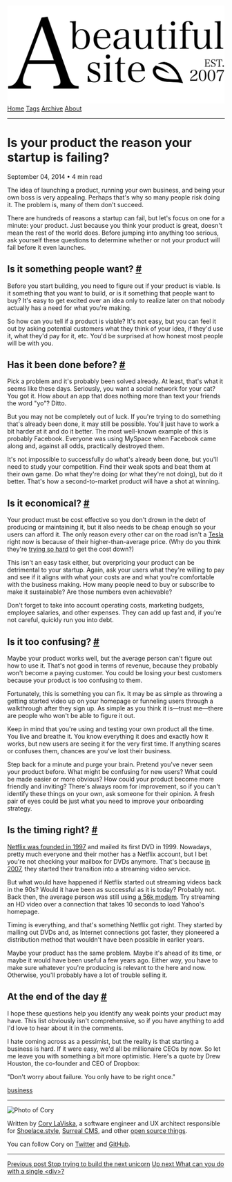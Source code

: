 <a href="../../index.html" class="header-link"><img src="../../images/logos/wordmark.svg" alt="A Beautiful Site" class="wordmark" /></a> <a href="../../index.html" class="nav-item">Home</a> <a href="../../tags/index.html" class="nav-item">Tags</a> <a href="../index.html" class="nav-item">Archive</a> <a href="../../about/index.html" class="nav-item">About</a>

---

# Is your product the reason your startup is failing?

September 04, 2014 • 4 min read

The idea of launching a product, running your own business, and being your own boss is very appealing. Perhaps that's why so many people risk doing it. The problem is, many of them don't succeed.

There are hundreds of reasons a startup can fail, but let's focus on one for a minute: your product. Just because you think your product is great, doesn't mean the rest of the world does. Before jumping into anything too serious, ask yourself these questions to determine whether or not your product will fail before it even launches.

## Is it something people want? <a href="#is-it-something-people-want%3F" class="direct-link">#</a>

Before you start building, you need to figure out if your product is viable. Is it something that you want to build, or is it something that people want to buy? It's easy to get excited over an idea only to realize later on that nobody actually has a need for what you're making.

So how can you tell if a product is viable? It's not easy, but you can feel it out by asking potential customers what they think of your idea, if they'd use it, what they'd pay for it, etc. You'd be surprised at how honest most people will be with you.

## Has it been done before? <a href="#has-it-been-done-before%3F" class="direct-link">#</a>

Pick a problem and it's probably been solved already. At least, that's what it seems like these days. Seriously, you want a social network for your cat? You got it. How about an app that does nothing more than text your friends the word "yo"? Ditto.

But you may not be completely out of luck. If you're trying to do something that's already been done, it may still be possible. You'll just have to work a bit harder at it and do it better. The most well-known example of this is probably Facebook. Everyone was using MySpace when Facebook came along and, against all odds, practically destroyed them.

It's not impossible to successfully do what's already been done, but you'll need to study your competition. Find their weak spots and beat them at their own game. Do what they're doing (or what they're not doing), but do it better. That's how a second-to-market product will have a shot at winning.

## Is it economical? <a href="#is-it-economical%3F" class="direct-link">#</a>

Your product must be cost effective so you don't drown in the debt of producing or maintaining it, but it also needs to be cheap enough so your users can afford it. The only reason every other car on the road isn't a [Tesla](http://www.teslamotors.com/) right now is because of their higher-than-average price. (Why do you think they're [trying so hard](http://www.forbes.com/sites/gregorymcneal/2014/07/16/a-35000-tesla-model-iii-is-coming-in-2017/) to get the cost down?)

This isn't an easy task either, but overpricing your product can be detrimental to your startup. Again, ask your users what they're willing to pay and see if it aligns with what your costs are and what you're comfortable with the business making. How many people need to buy or subscribe to make it sustainable? Are those numbers even achievable?

Don't forget to take into account operating costs, marketing budgets, employee salaries, and other expenses. They can add up fast and, if you're not careful, quickly run you into debt.

## Is it too confusing? <a href="#is-it-too-confusing%3F" class="direct-link">#</a>

Maybe your product works well, but the average person can't figure out how to use it. That's not good in terms of revenue, because they probably won't become a paying customer. You could be losing your best customers because your product is too confusing to them.

Fortunately, this is something you can fix. It may be as simple as throwing a getting started video up on your homepage or funneling users through a walkthrough after they sign up. As simple as you think it is—trust me—there are people who won't be able to figure it out.

Keep in mind that you're using and testing your own product all the time. You live and breathe it. You know everything it does and exactly how it works, but new users are seeing it for the very first time. If anything scares or confuses them, chances are you've lost their business.

Step back for a minute and purge your brain. Pretend you've never seen your product before. What might be confusing for new users? What could be made easier or more obvious? How could your product become more friendly and inviting? There's always room for improvement, so if you can't identify these things on your own, ask someone for their opinion. A fresh pair of eyes could be just what you need to improve your onboarding strategy.

## Is the timing right? <a href="#is-the-timing-right%3F" class="direct-link">#</a>

[Netflix was founded in 1997](https://pr.netflix.com/WebClient/loginPageSalesNetWorksAction.do?contentGroupId=10477) and mailed its first DVD in 1999. Nowadays, pretty much everyone and their mother has a Netflix account, but I bet you're not checking your mailbox for DVDs anymore. That's because [in 2007](http://www.nytimes.com/2007/01/16/technology/16netflix.html), they started their transition into a streaming video service.

But what would have happened if Netflix started out streaming videos back in the 90s? Would it have been as successful as it is today? Probably not. Back then, the average person was still using [a 56k modem](http://en.wikipedia.org/wiki/56_kbit/s_modem). Try streaming an HD video over a connection that takes 10 seconds to load Yahoo's homepage.

Timing is everything, and that's something Netflix got right. They started by mailing out DVDs and, as Internet connections got faster, they pioneered a distribution method that wouldn't have been possible in earlier years.

Maybe your product has the same problem. Maybe it's ahead of its time, or maybe it would have been useful a few years ago. Either way, you have to make sure whatever you're producing is relevant to the here and now. Otherwise, you'll probably have a lot of trouble selling it.

## At the end of the day <a href="#at-the-end-of-the-day" class="direct-link">#</a>

I hope these questions help you identify any weak points your product may have. This list obviously isn't comprehensive, so if you have anything to add I'd love to hear about it in the comments.

I hate coming across as a pessimist, but the reality is that starting a business is hard. If it were easy, we'd all be millionaire CEOs by now. So let me leave you with something a bit more optimistic. Here's a quote by Drew Houston, the co-founder and CEO of Dropbox:

"Don't worry about failure. You only have to be right once."

<a href="../../tags/business/index.html" class="post-tag">business</a>

---

<img src="http://0.gravatar.com/avatar/bf1b3b95fd5b096a3592247c29667b33?s=512" alt="Photo of Cory" class="avatar avatar-small" />

Written by [Cory LaViska](../../index-4.html), a software engineer and UX architect responsible for [Shoelace.style](https://shoelace.style/), [Surreal CMS](https://www.surrealcms.com/), and other [open source things](https://github.com/claviska).

You can follow Cory on [Twitter](https://twitter.com/bgooonz) and [GitHub](https://github.com/claviska).

---

<a href="../stop-trying-to-build-the-next-unicorn/index.html" class="post-nav-previous"><span class="small">Previous post</span> Stop trying to build the next unicorn</a> <a href="../what-can-you-do-with-a-single-div/index.html" class="post-nav-next"><span class="small">Up next</span> What can you do with a single &lt;div&gt;?</a>
